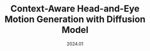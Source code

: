 ---
title: "Context-Aware Head-and-Eye Motion Generation with Diffusion Model"
collection: publications
permalink: '/publication/gaze'
# excerpt: '[Code](https://github.com/mjtsu/Conan-Active-Reasoning) [Video](https://vimeo.com/878540519) [Web](https://sites.google.com/view/conan-active-reasoning)'
date: '2024.01' 
venue: '[IEEEVR24]'
# paperurl: 'https://yzhu.io/publication/intent2023neurips/paper.pdf'
---